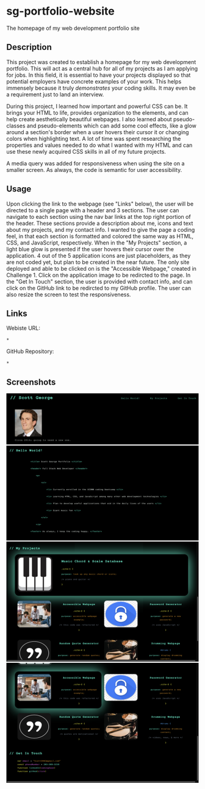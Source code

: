 # sg-portfolio-website
The homepage of my web development portfolio site

## Description

This project was created to establish a homepage for my web development portfolio. This will act as a central hub for all of my projects as I am applying for jobs. In this field, it is essential to have your projects displayed so that potential employers have concrete examples of your work. This helps immensely because it truly *demonstrates* your coding skills. It may even be a requirement just to land an interview.

During this project, I learned how important and powerful CSS can be. It brings your HTML to life, provides organization to the elements, and can help create aesthetically beautiful webpages. I also learned about pseudo-classes and pseudo-elements which can add some cool effects, like a glow around a section's border when a user hovers their cursor it or changing colors when highlighting text. A lot of time was spent researching the properties and values needed to do what I wanted with my HTML and can use these newly acquired CSS skills in all of my future projects.

A media query was added for responsiveness when using the site on a smaller screen. As always, the code is semantic for user accessibility.

## Usage 

Upon clicking the link to the webpage (see "Links" below), the user will be directed to a single page with a header and 3 sections. The user can navigate to each section using the nav bar links at the top right portion of the header. These sections provide a description about me, icons and text about my projects, and my contact info. I wanted to give the page a coding feel, in that each section is formatted and colored the same way as HTML, CSS, and JavaScript, respectively. When in the "My Projects" section, a light blue glow is presented if the user hovers their cursor over the application. 4 out of the 5 application icons are just placeholders, as they are not coded yet, but plan to be created in the near future. The only site deployed and able to be clicked on is the "Accessible Webpage," created in Challenge 1. Click on the application image to be redircted to the page. In the "Get In Touch" section, the user is provided with contact info, and can click on the GitHub link to be redircted to my GitHub profile. The user can also resize the screen to test the responsiveness.

## Links

Webiste URL:

    *

GitHub Repository:

    *

## Screenshots

![alt text](assets/images/port-screenshot1.png)
![alt text](assets/images/port-screenshot2.png)
![alt text](assets/images/port-screenshot3.png)
![alt text](assets/images/port-screenshot4.png)